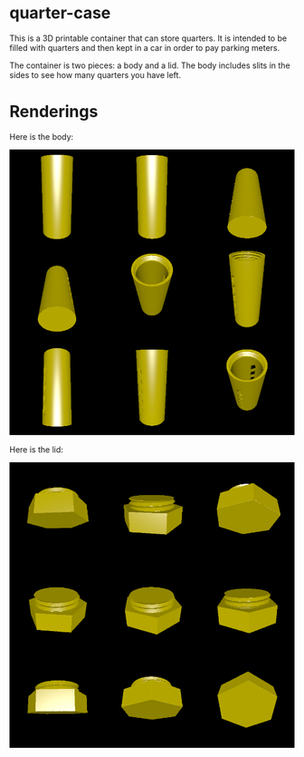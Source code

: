 # quarter-case

This is a 3D printable container that can store quarters. It is intended to be filled with quarters and then kept in a car in order to pay parking meters.

The container is two pieces: a body and a lid. The body includes slits in the sides to see how many quarters you have left.

# Renderings

Here is the body:

![Rendering of the holder body](rendering_body.png)

Here is the lid:

![Rendering of the holder lid](rendering_lid.png)
